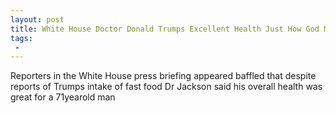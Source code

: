 ```yaml
---
layout: post
title: White House Doctor Donald Trumps Excellent Health Just How God Made Him
tags:
 -
---
```

Reporters in the White House press briefing appeared baffled that despite reports of Trumps intake of fast food Dr Jackson said his overall health was great for a 71yearold man
